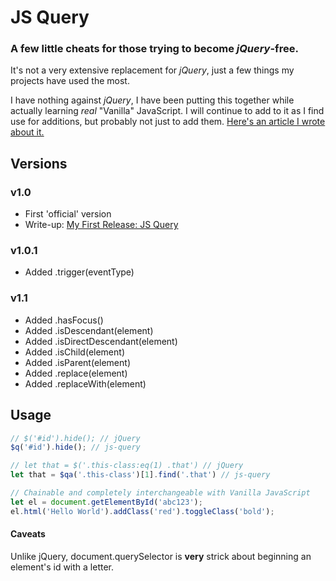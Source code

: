 # JS Query
### A few little cheats for those trying to become _jQuery_-free.
It's not a very extensive replacement for _jQuery_, just a few things my projects have used the most.

I have nothing against _jQuery_, I have been putting this together while actually learning _real_ "Vanilla" JavaScript. I will continue to add to it as I find use for additions, but probably not just to add them. [Here's an article I wrote about it.](https://dev.to/edlinkiii/refactoring-jquery-2klg)

## Versions
### v1.0
* First 'official' version
* Write-up: [My First Release: JS Query](https://dev.to/edlinkiii/my-first-release-1p67)
### v1.0.1
* Added .trigger(eventType)
### v1.1
* Added .hasFocus()
* Added .isDescendant(element)
* Added .isDirectDescendant(element)
* Added .isChild(element)
* Added .isParent(element)
* Added .replace(element)
* Added .replaceWith(element)

## Usage
```javascript
// $('#id').hide(); // jQuery
$q('#id').hide(); // js-query

// let that = $('.this-class:eq(1) .that') // jQuery
let that = $qa('.this-class')[1].find('.that') // js-query

// Chainable and completely interchangeable with Vanilla JavaScript
let el = document.getElementById('abc123');
el.html('Hello World').addClass('red').toggleClass('bold');
```

#### Caveats
Unlike jQuery, document.querySelector is **very** strick about beginning an element's id with a letter.

